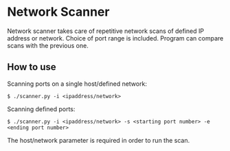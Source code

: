 # Network Scanner

Network scanner takes care of repetitive network scans of defined IP address or network. Choice of port range is included. Program can compare scans with the previous one.

## How to use

Scanning ports on a single host/defined network:

```
$ ./scanner.py -i <ipaddress/network>
```
Scanning defined ports:

```
$ ./scanner.py -i <ipaddress/network> -s <starting port number> -e <ending port number>
```

The host/network parameter is required in order to run the scan.